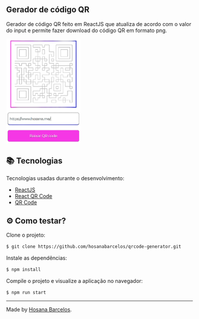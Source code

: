 <h2>
    Gerador de código QR
</h2>

<div>
<p>Gerador de código QR feito em ReactJS que atualiza de acordo com o valor do input e permite fazer download do código QR em formato png.</p>
<img width="200px" src="https://github.com/hosanabarcelos/qrcode-generator/blob/main/.github/generator.png" />
</div>

  
 ## 📚 Tecnologias

Tecnologias usadas durante o desenvolvimento:

- [ReactJS](https://reactjs.org/)
- [React QR Code](https://github.com/rosskhanas/react-qr-code)
- [QR Code](https://www.npmjs.com/package/qrcode)

## ⚙️ Como testar?

Clone o projeto:
```bash
$ git clone https://github.com/hosanabarcelos/qrcode-generator.git
```
Instale as dependências:
``` bash
$ npm install
```

Compile o projeto e visualize a aplicação no navegador:
``` bash
$ npm run start
```
---

Made by [Hosana Barcelos](https://github.com/hosanabarcelos).


